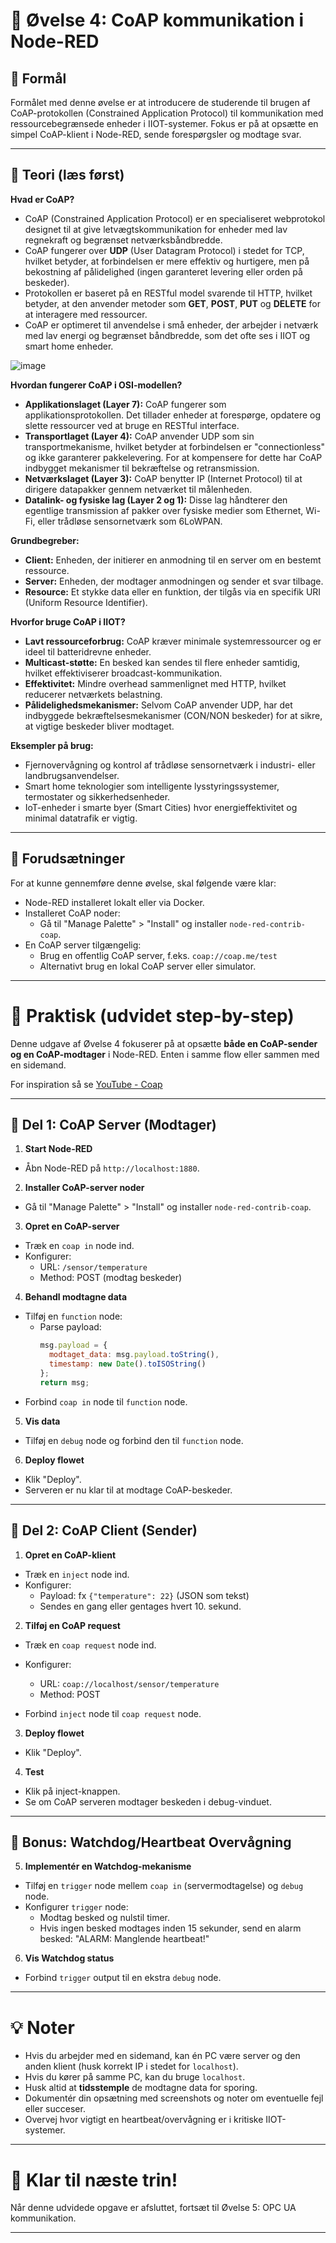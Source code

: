 # 📝 Øvelse 4: CoAP kommunikation i Node-RED

## 🌟 Formål
Formålet med denne øvelse er at introducere de studerende til brugen af CoAP-protokollen (Constrained Application Protocol) til kommunikation med ressourcebegrænsede enheder i IIOT-systemer. Fokus er på at opsætte en simpel CoAP-klient i Node-RED, sende forespørgsler og modtage svar.

---

## 📖 Teori (læs først)

**Hvad er CoAP?**
- CoAP (Constrained Application Protocol) er en specialiseret webprotokol designet til at give letvægtskommunikation for enheder med lav regnekraft og begrænset netværksbåndbredde.
- CoAP fungerer over **UDP** (User Datagram Protocol) i stedet for TCP, hvilket betyder, at forbindelsen er mere effektiv og hurtigere, men på bekostning af pålidelighed (ingen garanteret levering eller orden på beskeder).
- Protokollen er baseret på en RESTful model svarende til HTTP, hvilket betyder, at den anvender metoder som **GET**, **POST**, **PUT** og **DELETE** for at interagere med ressourcer.
- CoAP er optimeret til anvendelse i små enheder, der arbejder i netværk med lav energi og begrænset båndbredde, som det ofte ses i IIOT og smart home enheder.

![image](https://github.com/user-attachments/assets/3ccc7b5d-5d4e-4f56-80e8-31473778c15d)


**Hvordan fungerer CoAP i OSI-modellen?**
- **Applikationslaget (Layer 7):** CoAP fungerer som applikationsprotokollen. Det tillader enheder at forespørge, opdatere og slette ressourcer ved at bruge en RESTful interface.
- **Transportlaget (Layer 4):** CoAP anvender UDP som sin transportmekanisme, hvilket betyder at forbindelsen er "connectionless" og ikke garanterer pakkelevering. For at kompensere for dette har CoAP indbygget mekanismer til bekræftelse og retransmission.
- **Netværkslaget (Layer 3):** CoAP benytter IP (Internet Protocol) til at dirigere datapakker gennem netværket til målenheden.
- **Datalink- og fysiske lag (Layer 2 og 1):** Disse lag håndterer den egentlige transmission af pakker over fysiske medier som Ethernet, Wi-Fi, eller trådløse sensornetværk som 6LoWPAN.

**Grundbegreber:**
- **Client:** Enheden, der initierer en anmodning til en server om en bestemt ressource.
- **Server:** Enheden, der modtager anmodningen og sender et svar tilbage.
- **Resource:** Et stykke data eller en funktion, der tilgås via en specifik URI (Uniform Resource Identifier).

**Hvorfor bruge CoAP i IIOT?**
- **Lavt ressourceforbrug:** CoAP kræver minimale systemressourcer og er ideel til batteridrevne enheder.
- **Multicast-støtte:** En besked kan sendes til flere enheder samtidig, hvilket effektiviserer broadcast-kommunikation.
- **Effektivitet:** Mindre overhead sammenlignet med HTTP, hvilket reducerer netværkets belastning.
- **Pålidelighedsmekanismer:** Selvom CoAP anvender UDP, har det indbyggede bekræftelsesmekanismer (CON/NON beskeder) for at sikre, at vigtige beskeder bliver modtaget.

**Eksempler på brug:**
- Fjernovervågning og kontrol af trådløse sensornetværk i industri- eller landbrugsanvendelser.
- Smart home teknologier som intelligente lysstyringssystemer, termostater og sikkerhedsenheder.
- IoT-enheder i smarte byer (Smart Cities) hvor energieffektivitet og minimal datatrafik er vigtig.

---

## 🔧 Forudsætninger

For at kunne gennemføre denne øvelse, skal følgende være klar:

- Node-RED installeret lokalt eller via Docker.
- Installeret CoAP noder:
  - Gå til "Manage Palette" > "Install" og installer `node-red-contrib-coap`.
- En CoAP server tilgængelig:
  - Brug en offentlig CoAP server, f.eks. `coap://coap.me/test`
  - Alternativt brug en lokal CoAP server eller simulator.

---

# 🔄 Praktisk (udvidet step-by-step)

Denne udgave af Øvelse 4 fokuserer på at opsætte **både en CoAP-sender og en CoAP-modtager** i Node-RED. Enten i samme flow eller sammen med en sidemand.

For inspiration så se [YouTube - Coap](https://www.youtube.com/watch?v=lru_T4uLo98)

---

## 🔄 Del 1: CoAP Server (Modtager)

1. **Start Node-RED**
- Åbn Node-RED på `http://localhost:1880`.

2. **Installer CoAP-server noder**
- Gå til "Manage Palette" > "Install" og installer `node-red-contrib-coap`.

3. **Opret en CoAP-server**
- Træk en `coap in` node ind.
- Konfigurer:
  - URL: `/sensor/temperature`
  - Method: POST (modtag beskeder)

4. **Behandl modtagne data**
- Tilføj en `function` node:
  - Parse payload:
    ```javascript
    msg.payload = {
      modtaget_data: msg.payload.toString(),
      timestamp: new Date().toISOString()
    };
    return msg;
    ```
- Forbind `coap in` node til `function` node.

5. **Vis data**
- Tilføj en `debug` node og forbind den til `function` node.

6. **Deploy flowet**
- Klik "Deploy".
- Serveren er nu klar til at modtage CoAP-beskeder.

---

## 🔄 Del 2: CoAP Client (Sender)

1. **Opret en CoAP-klient**
- Træk en `inject` node ind.
- Konfigurer:
  - Payload: fx `{"temperature": 22}` (JSON som tekst)
  - Sendes en gang eller gentages hvert 10. sekund.

2. **Tilføj en CoAP request**
- Træk en `coap request` node ind.
- Konfigurer:
  - URL: `coap://localhost/sensor/temperature`
  - Method: POST

- Forbind `inject` node til `coap request` node.

3. **Deploy flowet**
- Klik "Deploy".

4. **Test**
- Klik på inject-knappen.
- Se om CoAP serveren modtager beskeden i debug-vinduet.

---

## 🔄 Bonus: Watchdog/Heartbeat Overvågning

5. **Implementér en Watchdog-mekanisme**
- Tilføj en `trigger` node mellem `coap in` (servermodtagelse) og `debug` node.
- Konfigurer `trigger` node:
  - Modtag besked og nulstil timer.
  - Hvis ingen besked modtages inden 15 sekunder, send en alarm besked: "ALARM: Manglende heartbeat!"

6. **Vis Watchdog status**
- Forbind `trigger` output til en ekstra `debug` node.

---

# 💡 Noter
- Hvis du arbejder med en sidemand, kan én PC være server og den anden klient (husk korrekt IP i stedet for `localhost`).
- Hvis du kører på samme PC, kan du bruge `localhost`.
- Husk altid at **tidsstemple** de modtagne data for sporing.
- Dokumentér din opsætning med screenshots og noter om eventuelle fejl eller succeser.
- Overvej hvor vigtigt en heartbeat/overvågning er i kritiske IIOT-systemer.

---

# 🎉 Klar til næste trin!
Når denne udvidede opgave er afsluttet, fortsæt til Øvelse 5: OPC UA kommunikation.


---
